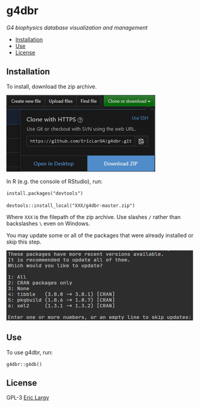 # g4dbr
_G4 biophysics database visualization and management_

  + [Installation](#Installation)
  + [Use](#Use)
  + [License](#License)

## Installation

To install, download the zip archive.

![Download g4dbr](readme.PNG)

In R (e.g. the console of RStudio), run:

```{r install}
install.packages("devtools")

devtools::install_local("XXX/g4dbr-master.zip")
```

Where `XXX` is the filepath of the zip archive. Use slashes `/` rather than backslashes `\` even on Windows.

You may update some or all of the packages that were already installed or skip this step.

![Package updates](readme2.PNG)

## Use

To use g4dbr, run:

```{r use}
g4dbr::g4db()
```

## License

GPL-3 [Eric Largy](https://github.com/EricLarG4)
